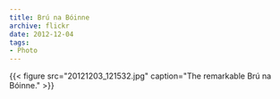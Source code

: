 ```yaml
---
title: Brú na Bóinne
archive: flickr
date: 2012-12-04
tags:
- Photo
---
```

{{< figure src="20121203_121532.jpg" caption="The remarkable Brú na Bóinne." >}}
